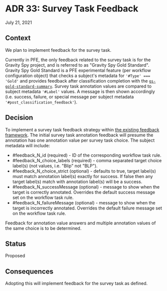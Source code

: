 # ADR 33: Survey Task Feedback

July 21, 2021

## Context

We plan to implement feedback for the survey task.

Currently in PFE, the only feedback related to the survey task is for the Gravity Spy project, and is referred to as "Gravity Spy Gold Standard". Gravity Spy Gold Standard is a PFE experimental feature (per workflow configuration object) that checks a subject's metadata for `'#Type' === 'Gold'` and provides feedback after classification completion with the [`gs-gold-standard-summary`](https://github.com/zooniverse/Panoptes-Front-End/blob/master/app/classifier/gs-gold-standard-summary.jsx). Survey task annotation values are compared to subject metadata `'#Label'` values. A message is then shown accordingly (i.e. success, failure, or special message per subject metadata `'#post_classification_feedback'`).

## Decision

To implement a survey task feedback strategy within [the existing feedback framework](https://github.com/zooniverse/front-end-monorepo/tree/master/packages/lib-classifier/src/store/feedback/strategies). The initial survey task annotation feedback will presume the annotation has one annotation value per survey task choice. The subject metadata will include:

- #feedback_N_id (required) - ID of the corresponding workflow task rule.
- #feedback_N_choice_labels (required) - comma separated target choice label(s) (not values, i.e. "Blip" not "BLP").
- #feedback_N_choice_strict (optional) - defaults to true, target label(s) must match annotation label(s) exactly for success. If false then any target label(s) match with annotation label(s) will be a success.
- #feedback_N_successMessage (optional) - message to show when the target is correctly annotated. Overrides the default success message set on the workflow task rule.
- #feedback_N_failureMessage (optional) - message to show when the target is incorrectly annotated. Overrides the default failure message set on the workflow task rule.

Feedback for annotation value answers and multiple annotation values of the same choice is to be determined.

## Status

Proposed

## Consequences

Adopting this will implement feedback for the survey task as defined.
